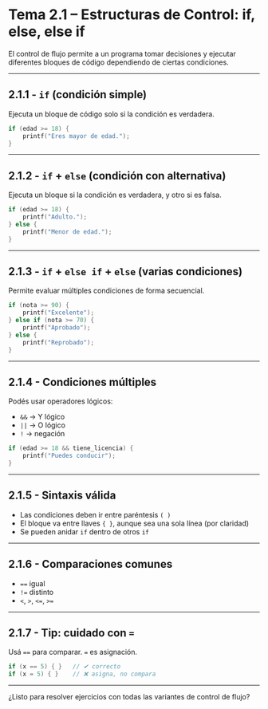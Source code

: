 # Tema 2.1 – Estructuras de Control: if, else, else if

El control de flujo permite a un programa tomar decisiones y ejecutar diferentes bloques de código dependiendo de ciertas condiciones.

---

## 2.1.1 - `if` (condición simple)
Ejecuta un bloque de código solo si la condición es verdadera.

```c
if (edad >= 18) {
    printf("Eres mayor de edad.");
}
```

---

## 2.1.2 - `if` + `else` (condición con alternativa)
Ejecuta un bloque si la condición es verdadera, y otro si es falsa.

```c
if (edad >= 18) {
    printf("Adulto.");
} else {
    printf("Menor de edad.");
}
```

---

## 2.1.3 - `if` + `else if` + `else` (varias condiciones)
Permite evaluar múltiples condiciones de forma secuencial.

```c
if (nota >= 90) {
    printf("Excelente");
} else if (nota >= 70) {
    printf("Aprobado");
} else {
    printf("Reprobado");
}
```

---

## 2.1.4 - Condiciones múltiples
Podés usar operadores lógicos:

- `&&` → Y lógico
- `||` → O lógico
- `!` → negación

```c
if (edad >= 18 && tiene_licencia) {
    printf("Puedes conducir");
}
```

---

## 2.1.5 - Sintaxis válida
- Las condiciones deben ir entre paréntesis `( )`
- El bloque va entre llaves `{ }`, aunque sea una sola línea (por claridad)
- Se pueden anidar `if` dentro de otros `if`

---

## 2.1.6 - Comparaciones comunes
- `==` igual
- `!=` distinto
- `<`, `>`, `<=`, `>=`

---

## 2.1.7 - Tip: cuidado con `=`
Usá `==` para comparar. `=` es asignación.

```c
if (x == 5) { }   // ✔ correcto
if (x = 5) { }    // ❌ asigna, no compara
```

---

¿Listo para resolver ejercicios con todas las variantes de control de flujo?
